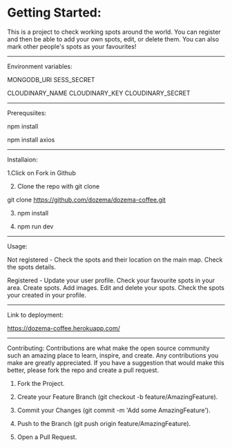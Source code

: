 # Getting Started:

This is a project to check working spots around the world.
You can register and then be able to add your own spots, edit, or delete them.
You can also mark other people's spots as your favourites!

---

Environment variables:

MONGODB_URI
SESS_SECRET

CLOUDINARY_NAME
CLOUDINARY_KEY
CLOUDINARY_SECRET

---

Prerequsiites:

npm install

npm install axios

---

Installaion:

1.Click on Fork in Github

2. Clone the repo with git clone

git clone https://github.com/dozema/dozema-coffee.git

3. npm install

4. npm run dev

---

Usage:

Not registered -
Check the spots and their location on the main map.
Check the spots details.

Registered -
Update your user profile.
Check your favourite spots in your area.
Create spots.
Add images.
Edit and delete your spots.
Check the spots your created in your profile.

---

Link to deployment:

https://dozema-coffee.herokuapp.com/

---

Contributing:
Contributions are what make the open source community such an amazing place to learn, inspire, and create. Any contributions you make are greatly appreciated.
If you have a suggestion that would make this better, please fork the repo and create a pull request.

1. Fork the Project.

2. Create your Feature Branch (git checkout -b feature/AmazingFeature).

3. Commit your Changes (git commit -m 'Add some AmazingFeature').

4. Push to the Branch (git push origin feature/AmazingFeature).

5. Open a Pull Request.
